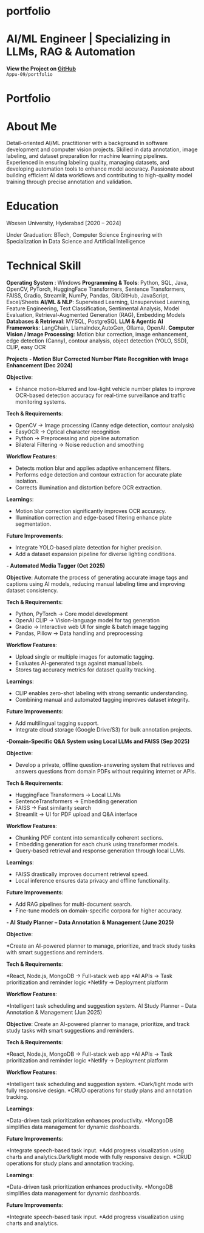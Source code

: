 # portfolio
# AI/ML Engineer | Specializing in LLMs, RAG & Automation
**View the Project on [GitHub](https://github.com/Appu-09/portfolio)**  
`Appu-09/portfolio`

# Portfolio
# About Me

Detail-oriented AI/ML practitioner with a background in software development and computer vision projects. Skilled in data annotation, image labeling, and dataset preparation for machine learning pipelines. Experienced in ensuring labeling quality, managing datasets, and developing automation tools to enhance model accuracy. Passionate about building efficient AI data workflows and contributing to high-quality model training through precise annotation and validation.

# Education
Woxsen University, Hyderabad  [2020  – 2024]

Under Graduation: BTech, Computer Science Engineering with Specialization in Data Science and Artificial Intelligence

# Technical Skill 
**Operating System** : Windows
**Programming & Tools**: Python, SQL, Java, OpenCV, PyTorch, HuggingFace Transformers, Sentence
Transformers, FAISS, Gradio, Streamlit, NumPy, Pandas, Git/GitHub, JavaScript, Excel/Sheets
**AI/ML & NLP**: Supervised Learning, Unsupervised Learning, Feature Engineering, Text Classification, Sentimental Analysis, Model Evaluation, Retrieval-Augmented Generation (RAG), Embedding Models
**Databases & Retrieval**: MYSQL, PostgreSQL
**LLM & Agentic AI Frameworks**: LangChain, LlamaIndex,AutoGen, Ollama, OpenAI.
**Computer Vision / Image Processing**: Motion blur correction, image enhancement, edge detection
 (Canny), contour analysis, object detection (YOLO, SSD), CLIP, easy OCR


**Projects**
**- Motion Blur Corrected Number Plate Recognition with Image Enhancement (Dec 2024)**

**Objective**:
* Enhance motion-blurred and low-light vehicle number plates to improve OCR-based detection accuracy for real-time surveillance and traffic monitoring systems.

**Tech & Requirements**:

* OpenCV → Image processing (Canny edge detection, contour analysis)
* EasyOCR → Optical character recognition
* Python → Preprocessing and pipeline automation
* Bilateral Filtering → Noise reduction and smoothing

**Workflow Features**:

* Detects motion blur and applies adaptive enhancement filters.
* Performs edge detection and contour extraction for accurate plate isolation.
* Corrects illumination and distortion before OCR extraction.

**Learning**s:

* Motion blur correction significantly improves OCR accuracy.
* Illumination correction and edge-based filtering enhance plate segmentation.

**Future Improvements**:

* Integrate YOLO-based plate detection for higher precision.
* Add a dataset expansion pipeline for diverse lighting conditions.

**- Automated Media Tagger (Oct 2025)**

**Objective**:
Automate the process of generating accurate image tags and captions using AI models, reducing manual labeling time and improving dataset consistency.

**Tech & Requirement**s:

* Python, PyTorch → Core model development
* OpenAI CLIP → Vision-language model for tag generation
* Gradio → Interactive web UI for single & batch image tagging
* Pandas, Pillow → Data handling and preprocessing

**Workflow Features**:

* Upload single or multiple images for automatic tagging.
* Evaluates AI-generated tags against manual labels.
* Stores tag accuracy metrics for dataset quality tracking.

**Learnings**:

* CLIP enables zero-shot labeling with strong semantic understanding.
* Combining manual and automated tagging improves dataset integrity.

**Future Improvements**:
* Add multilingual tagging support.
* Integrate cloud storage (Google Drive/S3) for bulk annotation projects.

**-Domain-Specific Q&A System using Local LLMs and FAISS (Sep 2025)**

**Objective**:
* Develop a private, offline question-answering system that retrieves and answers questions from domain PDFs without requiring internet or APIs.

**Tech & Requirements**:

* HuggingFace Transformers → Local LLMs
* SentenceTransformers → Embedding generation
* FAISS → Fast similarity search
* Streamlit → UI for PDF upload and Q&A interface

**Workflow Features**:

* Chunking PDF content into semantically coherent sections.
* Embedding generation for each chunk using transformer models.
* Query-based retrieval and response generation through local LLMs.

**Learnings**:

* FAISS drastically improves document retrieval speed.
* Local inference ensures data privacy and offline functionality.

**Future Improvements**:

* Add RAG pipelines for multi-document search.
* Fine-tune models on domain-specific corpora for higher accuracy.

 **- AI Study Planner – Data Annotation & Management (June 2025)**

**Objective**:

*Create an AI-powered planner to manage, prioritize, and track study tasks with smart suggestions and reminders.

**Tech & Requirements**:

*React, Node.js, MongoDB → Full-stack web app
*AI APIs → Task prioritization and reminder logic
*Netlify → Deployment platform

**Workflow Features**:

*Intelligent task scheduling and suggestion system.
AI Study Planner – Data Annotation & Management (Jun 2025)

**Objective**:
Create an AI-powered planner to manage, prioritize, and track study tasks with smart suggestions and reminders.

**Tech & Requirements**:

*React, Node.js, MongoDB → Full-stack web app
*AI APIs → Task prioritization and reminder logic
*Netlify → Deployment platform

**Workflow Features**:

*Intelligent task scheduling and suggestion system.
*Dark/light mode with fully responsive design.
*CRUD operations for study plans and annotation tracking.

**Learnings**:

*Data-driven task prioritization enhances productivity.
*MongoDB simplifies data management for dynamic dashboards.

**Future Improvements**:

*Integrate speech-based task input.
*Add progress visualization using charts and analytics.Dark/light mode with fully responsive design.
*CRUD operations for study plans and annotation tracking.

**Learnings**:

*Data-driven task prioritization enhances productivity.
*MongoDB simplifies data management for dynamic dashboards.

**Future Improvements**:

*Integrate speech-based task input.
*Add progress visualization using charts and analytics.


